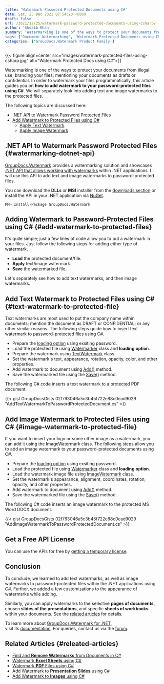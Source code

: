 ```yaml
---
title: 'Watermark Password Protected Documents using C#'
date: Sat, 25 Dec 2021 07:54:23 +0000
draft: false
url: /2021/12/25/watermark-password-protected-documents-using-csharp/
author: 'Shoaib Khan'
summary: 'Watermarking is one of the ways to protect your documents from illegal use; branding your files; mentioning your documents as drafts or confidential. In order to watermark your files programmatically, this article guides you on **how to add watermark to your password-protected files using C#**. We will separately look into adding text and image watermarks to the protected files.'
tags: ['Document Watermarking', 'Watermark Protected Documents using CSharp', 'Watermark Protected Files using CSharp', 'watermark using csharp', 'Watermarking API for .NET']
categories: ['GroupDocs.Watermark Product Family']
---
```




{{< figure align=center src="images/watermark-protected-files-using-csharp.jpg" alt="Watermark Protected Docs using C#">}}


Watermarking is one of the ways to protect your documents from illegal use; branding your files; mentioning your documents as drafts or confidential. In order to watermark your files programmatically, this article guides you on **how to add watermark to your password-protected files using C#**. We will separately look into adding text and image watermarks to the protected files.

The following topics are discussed here:

*   [.NET API to Watermark Password Protected Files](#watermarking-dotnet-api)
*   [Add Watermark to Protected Files using C#](#add-watermark-to-protected-files)
    *   [Apply Text Watermark](#text-watermark-to-protected-file)
    *   [Apply Image Watermark](#image-watermark-to-protected-file)

## .NET API to Watermark Password Protected Files {#watermarking-dotnet-api}

[GroupDocs.Watermark](https://products.groupdocs.com/watermark/) provides a watermarking solution and showcases [.NET API that allows working with watermarks](https://products.groupdocs.com/watermark/net/) within .NET applications. I will use this API to add text and image watermarks to password-protected files.

You can download the **DLLs** or **MSI** installer from the [downloads section](https://downloads.groupdocs.com/watermark) or install the API in your .NET application via [NuGet](https://www.nuget.org/packages/groupdocs.watermark).

```
PM> Install-Package GroupDocs.Watermark
```

## Adding Watermark to Password-Protected Files using C# {#add-watermark-to-protected-files}

It's quite simple; just a few lines of code allow you to put a watermark in your files. Just follow the following steps for adding either type of watermark.

*   **Load** the protected document/file.
*   **Apply** text/image watermark.
*   **Save** the watermarked file.

Let's separately see how to add text watermarks, and then image watermarks.

## Add Text Watermark to Protected Files using C# {#text-watermark-to-protected-file}

Text watermarks are most used to put the company name within documents; mention the document as DRAFT or CONFIDENTIAL; or any other similar reasons. The following steps guide how to insert text watermark to password-protected files using C#.

*   Prepare the [loading option](https://apireference.groupdocs.com/watermark/net/groupdocs.watermark.options/loadoptions) using exsiting password.
*   Load the protected file using [Watermarker](https://apireference.groupdocs.com/watermark/net/groupdocs.watermark/watermarker) class and **loading option**.
*   Prepare the watermark using [TextWatermark](https://apireference.groupdocs.com/watermark/net/groupdocs.watermark.watermarks/textwatermark) class.
*   Set the watermark's text, appearance, rotation, opacity, color, and other properties.
*   Add watermark to document using [Add()](https://apireference.groupdocs.com/watermark/net/groupdocs.watermark/watermarker/methods/add/index) method.
*   Save the watermarked file using the [Save()](https://apireference.groupdocs.com/watermark/net/groupdocs.watermark/watermarker/methods/save/index) method.

The following C# code inserts a text watermark to a protected PDF document.

{{< gist GroupDocsGists 02f763046a5c3b45f722e88c0ead9029 "AddTextWatermarkToPasswordProtectedDocument.cs" >}}

## Add Image Watermark to Protected Files using C# {#image-watermark-to-protected-file}

If you want to insert your logo or some other image as a watermark, you can add it using the ImageWatermark class. The following steps allow you to add an image watermark to your password-protected documents using C#.

*   Prepare the [loading option](https://apireference.groupdocs.com/watermark/net/groupdocs.watermark.options/loadoptions) using exsiting password.
*   Load the protected file using [Watermarker](https://apireference.groupdocs.com/watermark/net/groupdocs.watermark/watermarker) class and **loading option**.
*   Load the watermark image file using [ImageWatermark](https://apireference.groupdocs.com/watermark/net/groupdocs.watermark.watermarks/imagewatermark) class.
*   Set the watermark's appearance, alignment, coordinates, rotation, opacity, and other properties.
*   Add watermark to document using [Add()](https://apireference.groupdocs.com/watermark/net/groupdocs.watermark/watermarker/methods/add/index) method.
*   Save the watermarked file using the [Save()](https://apireference.groupdocs.com/watermark/net/groupdocs.watermark/watermarker/methods/save/index) method.

The following C# code inserts an image watermark to the protected MS Word DOCX document.

{{< gist GroupDocsGists 02f763046a5c3b45f722e88c0ead9029 "AddImageWatermarkToPasswordProtectedDocument.cs" >}}

## Get a Free API License

You can use the APIs for free by [getting a temporary license](https://purchase.groupdocs.com/temporary-license).

## Conclusion

To conclude, we learned to add text watermarks, as well as image watermarks to password-protected files within the .NET applications using C#. Further, we added a few customizations to the appearance of watermarks while adding.

Similarly, you can apply watermarks to the selective **pages of documents**, chosen **slides of the presentations**, and specific **sheets of workbooks** within your documents. See the [related articles](#releated-articles) for details.

To learn more about [GroupDocs.Watermark for .NET](https://products.groupdocs.com/watermark/net/), visit its [documentation](https://docs.groupdocs.com/watermark/). For queries, contact us via the [forum](https://forum.groupdocs.com/).

## Related Articles {#releated-articles}

*   [Find and **Remove Watermarks** from Documents in C#](https://blog.groupdocs.com/2020/11/27/find-and-remove-watermarks-from-documents-in-csharp/)
*   [Watermark **Excel Sheets** using C#](https://blog.groupdocs.com/2021/11/04/watermark-excel-sheets-using-csharp/)
*   [Watermark **PDF** Files using C#](https://blog.groupdocs.com/2021/07/27/watermark-pdf-files-using-csharp/)
*   [Add Watermark to **Presentation Slides** using C#](https://blog.groupdocs.com/2021/05/01/add-watermark-to-presentations-using-csharp/)
*   [Add Watermark to **Images** using C#](https://blog.groupdocs.com/2020/12/20/add-watermark-to-images-using-csharp-dotnet/)




